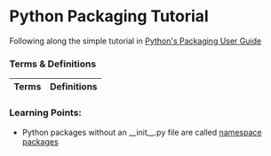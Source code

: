 # Python Packaging Tutorial

Following along the simple tutorial in [Python's Packaging User Guide](https://packaging.python.org/en/latest/tutorials/packaging-projects/)

### Terms & Definitions

| Terms | Definitions |
| ----- | ----------- |

### Learning Points:

- Python packages without an \_\_init\_\_.py file are called [namespace packages](https://packaging.python.org/en/latest/guides/packaging-namespace-packages/)
